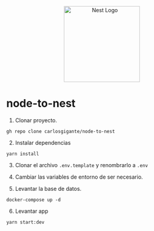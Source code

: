 <p align="center">
  <a href="http://nestjs.com/" target="blank"><img src="https://nestjs.com/img/logo-small.svg" width="200" alt="Nest Logo" /></a>
</p>

# node-to-nest

1. Clonar proyecto.

```
gh repo clone carlosgigante/node-to-nest
```

2. Instalar dependencias

```
yarn install
```

3. Clonar el archivo ```.env.template``` y renombrarlo a ```.env```

4. Cambiar las variables de entorno de ser necesario.

5. Levantar la base de datos.

```
docker-compose up -d
```

6. Levantar app
```
yarn start:dev
```

